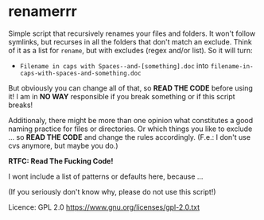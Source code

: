 # renamerrr

Simple script that recursively renames your files and folders. It won't follow
symlinks, but recurses in all the folders that don't match an exclude. Think of
it as a list for `rename`, but with excludes (regex and/or list). So it will
turn:

 - `Filename in caps with Spaces--and-[something].doc` into `filename-in-caps-with-spaces-and-something.doc`


But obviously you can change all of that, so **READ THE CODE** before using it!
I am in **NO WAY** responsible if you break something or if this script breaks!

Additionaly, there might be more than one opinion what constitutes a good naming
practice for files or directories. Or which things you like to exclude … so
**READ THE CODE** and change the rules accordingly.
(F.e.: I don't use cvs anymore, but maybe you do.)

**RTFC: Read The Fucking Code!**

I wont include a list of patterns or defaults here, because …

(If you seriously don't know why, please do not use this script!)

Licence: GPL 2.0 <https://www.gnu.org/licenses/gpl-2.0.txt>
